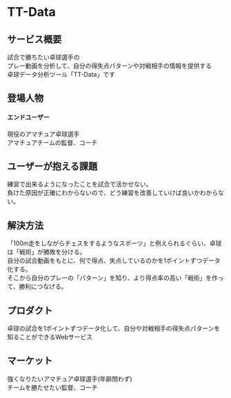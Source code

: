 # TT-Data

## サービス概要

試合で勝ちたい卓球選手の<br>
プレー動画を分析して、自分の得失点パターンや対戦相手の情報を提供する<br>
卓球データ分析ツール「TT-Data」です

## 登場人物
#### エンドユーザー
現役のアマチュア卓球選手<br>
アマチュアチームの監督、コーチ

## ユーザーが抱える課題
練習で出来るようになったことを試合で活かせない。<br>
負けた原因が正確にわからないので、どう練習を改善していけば良いかわからない。

## 解決方法
「100m走をしながらチェスをするようなスポーツ」と例えられるぐらい、卓球は「戦術」が勝敗を分ける。<br>
自分の試合動画をもとに、何で得点、失点しているのかを1ポイントずつデータ化する。<br>
そこから自分のプレーの「パターン」を知り、より得点率の高い「戦術」を作って、勝利につなげる。

## プロダクト
卓球の試合を1ポイントずつデータ化して、自分や対戦相手の得失点パターンを知ることができるWebサービス

## マーケット
強くなりたいアマチュア卓球選手(年齢問わず)<br>
チームを勝たせたい監督、コーチ

